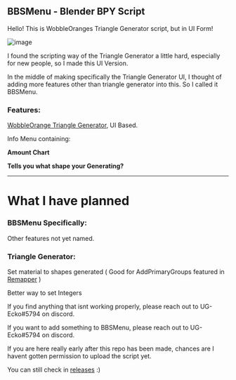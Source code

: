 ## BBSMenu - Blender BPY Script


Hello! This is WobbleOranges Triangle Generator script, but in UI Form!

![image](https://user-images.githubusercontent.com/38820051/187057126-1cc00291-8fa9-4e30-aa49-003094562d48.png)


I found the scripting way of the Triangle Generator a little hard, especially for new people, so I made this UI Version.

In the middle of making specifically the Triangle Generator UI, I thought of adding more features other than triangle generator into this. So I called it BBSMenu.

### Features:

[WobbleOrange Triangle Generator](https://discord.com/channels/841467564089147434/994980004431663134/994989319255232532), UI Based.

Info Menu containing:

**Amount Chart**

**Tells you what shape your Generating?**


---


# What I have planned 

### BBSMenu Specifically:

Other features not yet named.

### Triangle Generator:

Set material to shapes generated ( Good for AddPrimaryGroups featured in [Remapper](https://github.com/Swifter1243/ReMapper) )

Better way to set Integers


If you find anything that isnt working properly, please reach out to UG-Ecko#5794 on discord.

If you want to add something to BBSMenu, please reach out to UG-Ecko#5794 on discord.

If you are here really early after this repo has been made, chances are I havent gotten permission to upload the script yet.

You can still check in [releases]() :)







